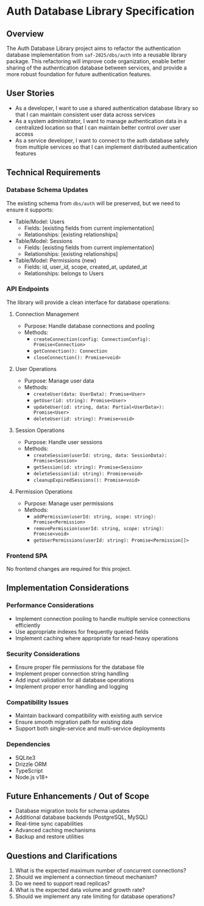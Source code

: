 # Auth Database Library Specification

## Overview

The Auth Database Library project aims to refactor the authentication database implementation from `saf-2025/dbs/auth` into a reusable library package. This refactoring will improve code organization, enable better sharing of the authentication database between services, and provide a more robust foundation for future authentication features.

## User Stories

- As a developer, I want to use a shared authentication database library so that I can maintain consistent user data across services
- As a system administrator, I want to manage authentication data in a centralized location so that I can maintain better control over user access
- As a service developer, I want to connect to the auth database safely from multiple services so that I can implement distributed authentication features

## Technical Requirements

### Database Schema Updates

The existing schema from `dbs/auth` will be preserved, but we need to ensure it supports:

- Table/Model: Users
  - Fields: [existing fields from current implementation]
  - Relationships: [existing relationships]
- Table/Model: Sessions
  - Fields: [existing fields from current implementation]
  - Relationships: [existing relationships]
- Table/Model: Permissions (new)
  - Fields: id, user_id, scope, created_at, updated_at
  - Relationships: belongs to Users

### API Endpoints

The library will provide a clean interface for database operations:

1. Connection Management

   - Purpose: Handle database connections and pooling
   - Methods:
     - `createConnection(config: ConnectionConfig): Promise<Connection>`
     - `getConnection(): Connection`
     - `closeConnection(): Promise<void>`

2. User Operations

   - Purpose: Manage user data
   - Methods:
     - `createUser(data: UserData): Promise<User>`
     - `getUser(id: string): Promise<User>`
     - `updateUser(id: string, data: Partial<UserData>): Promise<User>`
     - `deleteUser(id: string): Promise<void>`

3. Session Operations

   - Purpose: Handle user sessions
   - Methods:
     - `createSession(userId: string, data: SessionData): Promise<Session>`
     - `getSession(id: string): Promise<Session>`
     - `deleteSession(id: string): Promise<void>`
     - `cleanupExpiredSessions(): Promise<void>`

4. Permission Operations
   - Purpose: Manage user permissions
   - Methods:
     - `addPermission(userId: string, scope: string): Promise<Permission>`
     - `removePermission(userId: string, scope: string): Promise<void>`
     - `getUserPermissions(userId: string): Promise<Permission[]>`

### Frontend SPA

No frontend changes are required for this project.

## Implementation Considerations

### Performance Considerations

- Implement connection pooling to handle multiple service connections efficiently
- Use appropriate indexes for frequently queried fields
- Implement caching where appropriate for read-heavy operations

### Security Considerations

- Ensure proper file permissions for the database file
- Implement proper connection string handling
- Add input validation for all database operations
- Implement proper error handling and logging

### Compatibility Issues

- Maintain backward compatibility with existing auth service
- Ensure smooth migration path for existing data
- Support both single-service and multi-service deployments

### Dependencies

- SQLite3
- Drizzle ORM
- TypeScript
- Node.js v18+

## Future Enhancements / Out of Scope

- Database migration tools for schema updates
- Additional database backends (PostgreSQL, MySQL)
- Real-time sync capabilities
- Advanced caching mechanisms
- Backup and restore utilities

## Questions and Clarifications

1. What is the expected maximum number of concurrent connections?
2. Should we implement a connection timeout mechanism?
3. Do we need to support read replicas?
4. What is the expected data volume and growth rate?
5. Should we implement any rate limiting for database operations?
